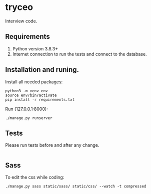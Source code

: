 # tryceo
Interview code.

## Requirements
1. Python version 3.8.3+
2. Internet connection to run the tests and connect to the database.

## Installation and runing.
Install all needed packages:
```
python3 -m venv env
source env/bin/activate
pip install -r requirements.txt
```

Run (127.0.0.1:8000):
```
./manage.py runserver
```

## Tests
Please run tests before and after any change.
```
```

## Sass
To edit the css while coding:
```
./manage.py sass static/sass/ static/css/ --watch -t compressed
```